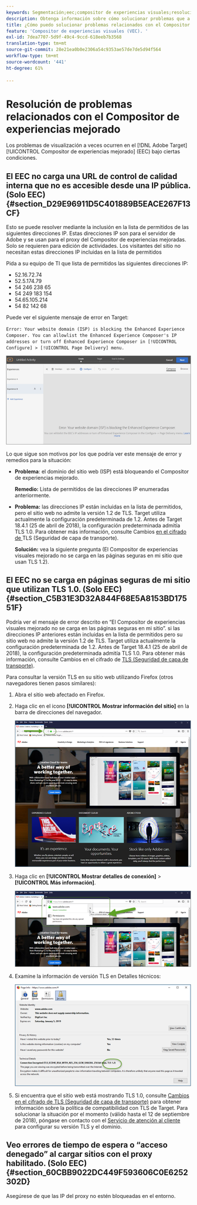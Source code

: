 ```yaml
---
keywords: Segmentación;eec;compositor de experiencias visuales;resolución de problemas del compositor de experiencias mejorado;resolución de problemas
description: Obtenga información sobre cómo solucionar problemas que a veces ocurren en el Compositor de experiencias mejorado (EEC) de Adobe [!DNL Target] en ciertas condiciones.
title: ¿Cómo puedo solucionar problemas relacionados con el Compositor de experiencias mejorado?
feature: 'Compositor de experiencias visuales (VEC). '
exl-id: 7dea7707-5d9f-49c4-9ccd-618eeb7b3568
translation-type: tm+mt
source-git-commit: 28e21ea0b0e2306a54c9353ae57de7de5d94f564
workflow-type: tm+mt
source-wordcount: '441'
ht-degree: 61%

---
```


# Resolución de problemas relacionados con el Compositor de experiencias mejorado

Los problemas de visualización a veces ocurren en el [!DNL Adobe Target] [!UICONTROL Compositor de experiencias mejorado] (EEC) bajo ciertas condiciones.

## El EEC no carga una URL de control de calidad interna que no es accesible desde una IP pública. (Solo EEC) {#section_D29E96911D5C401889B5EACE267F13CF}

Esto se puede resolver mediante la inclusión en la lista de permitidos de las siguientes direcciones IP. Estas direcciones IP son para el servidor de Adobe y se usan para el proxy del Compositor de experiencias mejoradas. Solo se requieren para edición de actividades. Los visitantes del sitio no necesitan estas direcciones IP incluidas en la lista de permitidos

Pida a su equipo de TI que lista de permitidos las siguientes direcciones IP:

* 52.16.72.74
* 52.5.174.79
* 54 246 238 65
* 54 249 183 154
* 54.65.105.214
* 54 82 142 68

Puede ver el siguiente mensaje de error en Target:

`Error: Your website domain (ISP) is blocking the Enhanced Experience Composer. You can allowlist the Enhanced Experience Composer's IP addresses or turn off Enhanced Experience Composer in [!UICONTROL Configure] > [!UICONTROL Page Delivery] menu.`

![](assets/EEC_error.png)

Lo que sigue son motivos por los que podría ver este mensaje de error y remedios para la situación:

* **Problema**: el dominio del sitio web (ISP) está bloqueando el Compositor de experiencias mejorado.

   **Remedio:** Lista de permitidos de las direcciones IP enumeradas anteriormente.

* **Problema:** las direcciones IP están incluidas en la lista de permitidos, pero el sitio web no admite la versión 1.2 de TLS. Target utiliza actualmente la configuración predeterminada de 1.2. Antes de Target 18.4.1 (25 de abril de 2018), la configuración predeterminada admitía TLS 1.0. Para obtener más información, consulte Cambios [ en el cifrado de ](/help/c-implementing-target/c-considerations-before-you-implement-target/tls-transport-layer-security-encryption.md#concept_CC1001E9D3AE4BABAF90B8311B0A6451)TLS (Seguridad de capa de transporte).

   **Solución:** vea la siguiente pregunta (El Compositor de experiencias visuales mejorado no se carga en las páginas seguras en mi sitio que usan TLS 1.2).

## El EEC no se carga en páginas seguras de mi sitio que utilizan TLS 1.0. (Solo EEC) {#section_C5B31E3D32A844F68E5A8153BD17551F}

Podría ver el mensaje de error descrito en “El Compositor de experiencias visuales mejorado no se carga en las páginas seguras en mi sitio”. si las direcciones IP anteriores están incluidas en la lista de permitidos pero su sitio web no admite la versión 1.2 de TLS. Target utiliza actualmente la configuración predeterminada de 1.2. Antes de Target 18.4.1 (25 de abril de 2018), la configuración predeterminada admitía TLS 1.0. Para obtener más información, consulte Cambios en el cifrado de [TLS (Seguridad de capa de transporte)](/help/c-implementing-target/c-considerations-before-you-implement-target/tls-transport-layer-security-encryption.md#concept_CC1001E9D3AE4BABAF90B8311B0A6451).

Para consultar la versión TLS en su sitio web utilizando Firefox (otros navegadores tienen pasos similares):

1. Abra el sitio web afectado en Firefox.
1. Haga clic en el icono **[!UICONTROL Mostrar información del sitio]** en la barra de direcciones del navegador.

   ![](assets/firefox_more_info.png)

1. Haga clic en **[!UICONTROL Mostrar detalles de conexión]** > **[!UICONTROL Más información]**.

   ![](assets/firefox_more_info_2.png)

1. Examine la información de versión TLS en Detalles técnicos:

   ![](assets/firefox_more_info_3.png)

1. Si encuentra que el sitio web está mostrando TLS 1.0, consulte   [Cambios en el cifrado de TLS (Seguridad de capa de transporte)](/help/c-implementing-target/c-considerations-before-you-implement-target/tls-transport-layer-security-encryption.md#concept_CC1001E9D3AE4BABAF90B8311B0A6451) para obtener información sobre la política de compatibilidad con TLS de Target. Para solucionar la situación por el momento (válido hasta el 12 de septiembre de 2018), póngase en contacto con el [Servicio de atención al cliente](/help/cmp-resources-and-contact-information.md#reference_ACA3391A00EF467B87930A450050077C) para configurar su versión TLS y el dominio.

## Veo errores de tiempo de espera o “acceso denegado” al cargar sitios con el proxy habilitado. (Solo EEC) {#section_60CBB9022DC449F593606C0E6252302D}

Asegúrese de que las IP del proxy no estén bloqueadas en el entorno.
